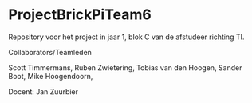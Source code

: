 # ProjectBrickPiTeam6
Repository voor het project in jaar 1, blok C van de afstudeer richting TI.

Collaborators/Teamleden

Scott Timmermans, 
Ruben Zwietering, 
Tobias van den Hoogen, 
Sander Boot, 
Mike Hoogendoorn, 

Docent:
Jan Zuurbier
